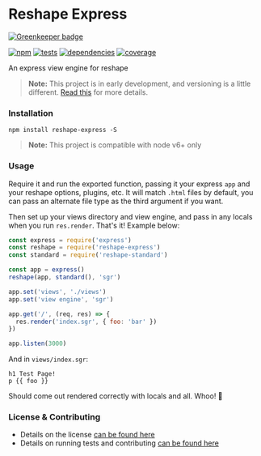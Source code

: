# Reshape Express

[![Greenkeeper badge](https://badges.greenkeeper.io/reshape/express.svg)](https://greenkeeper.io/)

[![npm](https://img.shields.io/npm/v/reshape-express.svg?style=flat-square)](https://npmjs.com/package/reshape-express)
[![tests](https://img.shields.io/travis/reshape/express.svg?style=flat-square)](https://travis-ci.org/reshape/express?branch=master)
[![dependencies](https://img.shields.io/david/reshape/express.svg?style=flat-square)](https://david-dm.org/reshape/express)
[![coverage](https://img.shields.io/coveralls/reshape/express.svg?style=flat-square)](https://coveralls.io/r/reshape/express?branch=master)

An express view engine for reshape

> **Note:** This project is in early development, and versioning is a little different. [Read this](http://markup.im/#q4_cRZ1Q) for more details.

### Installation

`npm install reshape-express -S`

> **Note:** This project is compatible with node v6+ only

### Usage

Require it and run the exported function, passing it your express `app` and your reshape options, plugins, etc. It will match `.html` files by default, you can pass an alternate file type as the third argument if you want.

Then set up your views directory and view engine, and pass in any locals when you run `res.render`. That's it! Example below:

```js
const express = require('express')
const reshape = require('reshape-express')
const standard = require('reshape-standard')

const app = express()
reshape(app, standard(), 'sgr')

app.set('views', './views')
app.set('view engine', 'sgr')

app.get('/', (req, res) => {
  res.render('index.sgr', { foo: 'bar' })
})

app.listen(3000)
```

And in `views/index.sgr`:

```jade
h1 Test Page!
p {{ foo }}
```

Should come out rendered correctly with locals and all. Whoo! 🎉

### License & Contributing

- Details on the license [can be found here](LICENSE.md)
- Details on running tests and contributing [can be found here](contributing.md)
